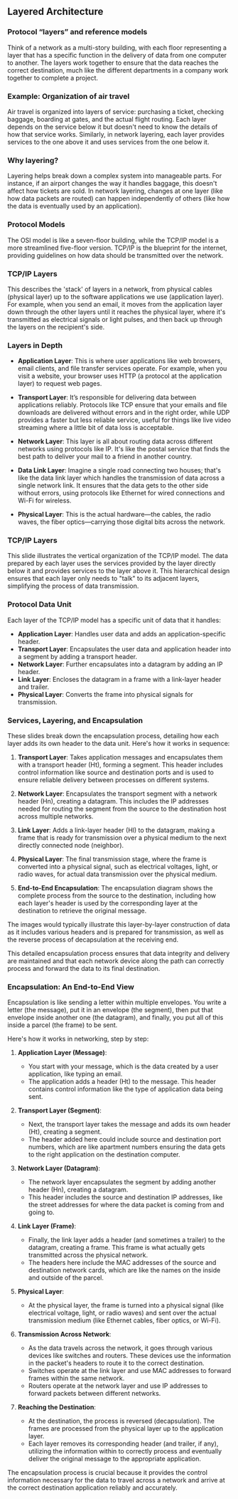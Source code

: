 ## Layered Architecture

### Protocol “layers” and reference models

Think of a network as a multi-story building, with each floor representing a layer that has a specific function in the delivery of data from one computer to another. The layers work together to ensure that the data reaches the correct destination, much like the different departments in a company work together to complete a project.

### Example: Organization of air travel

Air travel is organized into layers of service: purchasing a ticket, checking baggage, boarding at gates, and the actual flight routing. Each layer depends on the service below it but doesn't need to know the details of how that service works. Similarly, in network layering, each layer provides services to the one above it and uses services from the one below it.

### Why layering?

Layering helps break down a complex system into manageable parts. For instance, if an airport changes the way it handles baggage, this doesn't affect how tickets are sold. In network layering, changes at one layer (like how data packets are routed) can happen independently of others (like how the data is eventually used by an application).

### Protocol Models

The OSI model is like a seven-floor building, while the TCP/IP model is a more streamlined five-floor version. TCP/IP is the blueprint for the internet, providing guidelines on how data should be transmitted over the network.

### TCP/IP Layers

This describes the 'stack' of layers in a network, from physical cables (physical layer) up to the software applications we use (application layer). For example, when you send an email, it moves from the application layer down through the other layers until it reaches the physical layer, where it's transmitted as electrical signals or light pulses, and then back up through the layers on the recipient's side.

### Layers in Depth

- **Application Layer**: This is where user applications like web browsers, email clients, and file transfer services operate. For example, when you visit a website, your browser uses HTTP (a protocol at the application layer) to request web pages.

- **Transport Layer**: It’s responsible for delivering data between applications reliably. Protocols like TCP ensure that your emails and file downloads are delivered without errors and in the right order, while UDP provides a faster but less reliable service, useful for things like live video streaming where a little bit of data loss is acceptable.

- **Network Layer**: This layer is all about routing data across different networks using protocols like IP. It's like the postal service that finds the best path to deliver your mail to a friend in another country.

- **Data Link Layer**: Imagine a single road connecting two houses; that's like the data link layer which handles the transmission of data across a single network link. It ensures that the data gets to the other side without errors, using protocols like Ethernet for wired connections and Wi-Fi for wireless.

- **Physical Layer**: This is the actual hardware—the cables, the radio waves, the fiber optics—carrying those digital bits across the network.

### TCP/IP Layers

This slide illustrates the vertical organization of the TCP/IP model. The data prepared by each layer uses the services provided by the layer directly below it and provides services to the layer above it. This hierarchical design ensures that each layer only needs to "talk" to its adjacent layers, simplifying the process of data transmission.

### Protocol Data Unit

Each layer of the TCP/IP model has a specific unit of data that it handles:

- **Application Layer**: Handles user data and adds an application-specific header.
- **Transport Layer**: Encapsulates the user data and application header into a segment by adding a transport header.
- **Network Layer**: Further encapsulates into a datagram by adding an IP header.
- **Link Layer**: Encloses the datagram in a frame with a link-layer header and trailer.
- **Physical Layer**: Converts the frame into physical signals for transmission.

### Services, Layering, and Encapsulation

These slides break down the encapsulation process, detailing how each layer adds its own header to the data unit. Here's how it works in sequence:

1. **Transport Layer**: Takes application messages and encapsulates them with a transport header (Ht), forming a segment. This header includes control information like source and destination ports and is used to ensure reliable delivery between processes on different systems.

2. **Network Layer**: Encapsulates the transport segment with a network header (Hn), creating a datagram. This includes the IP addresses needed for routing the segment from the source to the destination host across multiple networks.

3. **Link Layer**: Adds a link-layer header (Hl) to the datagram, making a frame that is ready for transmission over a physical medium to the next directly connected node (neighbor).

4. **Physical Layer**: The final transmission stage, where the frame is converted into a physical signal, such as electrical voltages, light, or radio waves, for actual data transmission over the physical medium.

5. **End-to-End Encapsulation**: The encapsulation diagram shows the complete process from the source to the destination, including how each layer's header is used by the corresponding layer at the destination to retrieve the original message.

The images would typically illustrate this layer-by-layer construction of data as it includes various headers and is prepared for transmission, as well as the reverse process of decapsulation at the receiving end.

This detailed encapsulation process ensures that data integrity and delivery are maintained and that each network device along the path can correctly process and forward the data to its final destination.

### Encapsulation: An End-to-End View

Encapsulation is like sending a letter within multiple envelopes. You write a letter (the message), put it in an envelope (the segment), then put that envelope inside another one (the datagram), and finally, you put all of this inside a parcel (the frame) to be sent.

Here's how it works in networking, step by step:

1. **Application Layer (Message)**:
   - You start with your message, which is the data created by a user application, like typing an email.
   - The application adds a header (Ht) to the message. This header contains control information like the type of application data being sent.

2. **Transport Layer (Segment)**:
   - Next, the transport layer takes the message and adds its own header (Ht), creating a segment.
   - The header added here could include source and destination port numbers, which are like apartment numbers ensuring the data gets to the right application on the destination computer.

3. **Network Layer (Datagram)**:
   - The network layer encapsulates the segment by adding another header (Hn), creating a datagram.
   - This header includes the source and destination IP addresses, like the street addresses for where the data packet is coming from and going to.

4. **Link Layer (Frame)**:
   - Finally, the link layer adds a header (and sometimes a trailer) to the datagram, creating a frame. This frame is what actually gets transmitted across the physical network.
   - The headers here include the MAC addresses of the source and destination network cards, which are like the names on the inside and outside of the parcel.

5. **Physical Layer**:
   - At the physical layer, the frame is turned into a physical signal (like electrical voltage, light, or radio waves) and sent over the actual transmission medium (like Ethernet cables, fiber optics, or Wi-Fi).

6. **Transmission Across Network**:
   - As the data travels across the network, it goes through various devices like switches and routers. These devices use the information in the packet's headers to route it to the correct destination.
   - Switches operate at the link layer and use MAC addresses to forward frames within the same network.
   - Routers operate at the network layer and use IP addresses to forward packets between different networks.

7. **Reaching the Destination**:
   - At the destination, the process is reversed (decapsulation). The frames are processed from the physical layer up to the application layer.
   - Each layer removes its corresponding header (and trailer, if any), utilizing the information within to correctly process and eventually deliver the original message to the appropriate application.

The encapsulation process is crucial because it provides the control information necessary for the data to travel across a network and arrive at the correct destination application reliably and accurately.